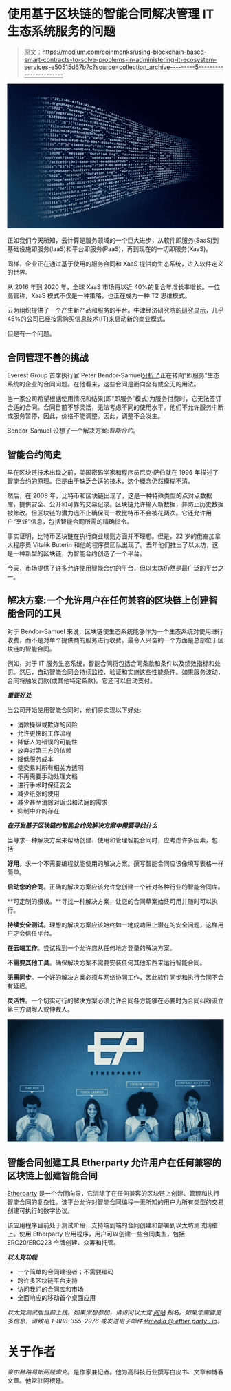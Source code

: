 # 使用基于区块链的智能合同解决管理 IT 生态系统服务的问题

> 原文：<https://medium.com/coinmonks/using-blockchain-based-smart-contracts-to-solve-problems-in-administering-it-ecosystem-services-e50515d67b7c?source=collection_archive---------5----------------------->

![](img/4f5d22bdd567b98b6f863c91f3d1c6ce.png)

正如我们今天所知，云计算是服务领域的一个巨大进步，从软件即服务(SaaS)到基础设施即服务(IaaS)和平台即服务(PaaS)，再到现在的一切即服务(XaaS)。

同样，企业正在通过基于使用的服务合同和 XaaS 提供商生态系统，进入软件定义的世界。

从 2016 年到 2020 年，全球 XaaS 市场将以近 40%的复合年增长率增长。一位高管称，XaaS 模式不仅是一种策略，也正在成为一种 T2 思维模式。

云为组织提供了一个产生新产品和服务的平台。牛津经济研究院的[研究显示](https://www.raconteur.net/technology/cloud-at-the-core-of-disruptive-business-models)，几乎 45%的公司已经按需购买信息技术(IT)来启动新的商业模式。

但是有一个问题。

## 合同管理不善的挑战

Everest Group 首席执行官 Peter Bendor-Samuel[分析了](https://www.cio.com/article/3199314/it-industry/blockchain-enabled-smart-contracts-solve-problems-in-administering-it-ecosystem-services.html)正在转向“即服务”生态系统的企业的合同问题。在他看来，这些合同是面向全有或全无的用法。

当一家公司希望根据使用情况和结果(即“即服务”模式)为服务付费时，它无法签订合适的合同。合同目前不够灵活，无法考虑不同的使用水平。他们不允许服务中断或服务暂停，因此，价格不能调整。因此，调整不会发生。

Bendor-Samuel 设想了一个解决方案:*智能合约*。

## 智能合约简史

早在区块链技术出现之前，美国密码学家和程序员尼克·萨伯就在 1996 年描述了智能合约的原理。但是由于缺乏合适的技术，这个概念仍然模糊不清。

然后，在 2008 年，比特币和区块链出现了，这是一种特殊类型的点对点数据库，提供安全、公开和可靠的交易记录。区块链允许输入新数据，并防止历史数据被修改。但区块链的潜力远不止确保同一枚比特币不会被花两次。它还允许用户“烹饪”信息，包括智能合同所需的精确指令。

事实证明，比特币区块链在执行商业规则方面并不理想。但是，22 岁的俄裔加拿大程序员 Vitalik Buterin 和他的程序员团队出现了。去年他们推出了以太坊，这是一种新型的区块链，为智能合约创造了一个平台。

今天，市场提供了许多允许使用智能合约的平台，但以太坊仍然是最广泛的平台之一。

## 解决方案:一个允许用户在任何兼容的区块链上创建智能合同的工具

对于 Bendor-Samuel 来说，区块链使生态系统能够作为一个生态系统对使用进行收费，而不是对单个提供商的服务进行收费。最令人兴奋的一个方面是总部位于区块链的智能合同。

例如，对于 IT 服务生态系统，智能合同将包括合同条款和条件以及绩效指标和处罚。然后，自动智能合同会持续监控、验证和实施这些性能条件。如果服务波动，合同将触发罚款(或其他特定条款)。它还可以自动支付。

***重要好处***

当公司开始使用智能合同时，他们将实现以下好处:

*   消除操纵或欺诈的风险
*   允许更快的工作流程
*   降低人为错误的可能性
*   放弃对第三方的依赖
*   降低服务成本
*   使交易对所有相关方透明
*   不再需要手动处理文档
*   进行手术时保证安全
*   减少纸张的使用
*   减少甚至消除对诉讼和法庭的需求
*   抑制中介的存在

***在开发基于区块链的智能合约的解决方案中需要寻找什么***

当寻求一种解决方案来帮助创建、使用和管理智能合同时，应考虑许多因素，包括:

**好用**。求一个不需要编程就能使用的解决方案。撰写智能合同应该像填写表格一样简单。

**启动您的合同**。正确的解决方案应该允许您创建一个针对各种行业的智能合同库。

**可定制的模板。**寻找一种解决方案，让您的合同草案始终可用并随时可以执行。

**持续安全测试**。理想的解决方案应该始终如一地成功阻止潜在的安全问题，这样用户才会信任平台。

**在云端工作**。尝试找到一个允许您从任何地方登录的解决方案。

**不需要其他工具**。确保解决方案不需要安装任何其他东西来运行智能合同。

**无需同步**。一个好的解决方案必须与网络协同工作，因此软件同步和执行合同不会有延迟。

**灵活性**。一个切实可行的解决方案必须允许合同各方能够在必要时为合同纠纷设立第三方调解人或仲裁人。

![](img/d7866192bd79335a5c2a94478bd2e78c.png)

## 智能合同创建工具 Etherparty 允许用户在任何兼容的区块链上创建智能合同

[Etherparty](https://etherparty.com/) 是一个合同向导，它消除了在任何兼容的区块链上创建、管理和执行智能合同的复杂性。该平台允许对智能合同编程一无所知的用户为所有类型的交易创建可执行的数字协议。

该应用程序目前处于测试阶段，支持端到端的合同创建和部署到以太坊测试网络上。使用 Etherparty 应用程序，用户可以创建一些合同类型，包括 ERC20/ERC223 令牌创建、众筹和托管。

***以太党功能***

*   一个简单的合同建设者；不需要编码
*   跨许多区块链平台支持
*   访问我们的合同库和市场
*   全面响应的移动首个桌面应用

*以太党测试版目前上线。如果你想参加，请访问以太党* [*网站*](https://etherparty.com/) *报名。如果您需要更多信息，请致电 1–888–355–2976 或发送电子邮件至*[*media @ ether party . io*](mailto:media@etherparty.io)*。*

# 关于作者

*豪尔赫路易斯阿隆索克*。是作家兼记者。他为高科技行业撰写白皮书、文章和博客文章。他常驻阿根廷。